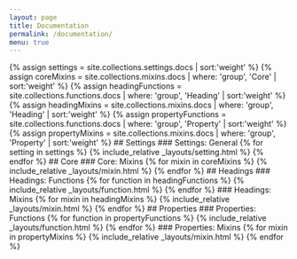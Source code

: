 ```yaml
---
layout: page
title: Documentation
permalink: /documentation/
menu: true
---
```

<div class="toc" data-targets="[h1, h2, h3, h4]"></div>
{% assign settings = site.collections.settings.docs | sort:'weight' %}
{% assign coreMixins = site.collections.mixins.docs | where: 'group', 'Core' | sort:'weight' %}
{% assign headingFunctions = site.collections.functions.docs | where: 'group', 'Heading' | sort:'weight' %}
{% assign headingMixins = site.collections.mixins.docs | where: 'group', 'Heading' | sort:'weight' %}
{% assign propertyFunctions = site.collections.functions.docs | where: 'group', 'Property' | sort:'weight' %}
{% assign propertyMixins = site.collections.mixins.docs | where: 'group', 'Property' | sort:'weight' %}
## Settings
### Settings: General
{% for setting in settings %}
{% include_relative _layouts/setting.html %}
{% endfor %}
## Core
### Core: Mixins
{% for mixin in coreMixins %}
{% include_relative _layouts/mixin.html %}
{% endfor %}
## Headings
### Headings: Functions
{% for function in headingFunctions %}
{% include_relative _layouts/function.html %}
{% endfor %}
### Headings: Mixins
{% for mixin in headingMixins %}
{% include_relative _layouts/mixin.html %}
{% endfor %}
## Properties
### Properties: Functions
{% for function in propertyFunctions %}
{% include_relative _layouts/function.html %}
{% endfor %}
### Properties: Mixins
{% for mixin in propertyMixins %}
{% include_relative _layouts/mixin.html %}
{% endfor %}
